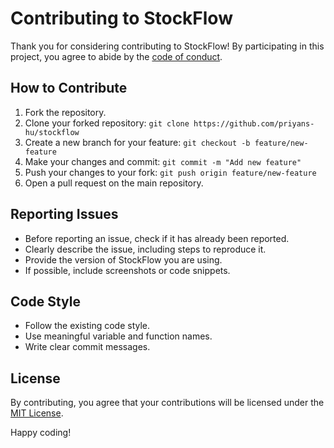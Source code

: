 # Contributing to StockFlow

Thank you for considering contributing to StockFlow! By participating in this project, you agree to abide by the [code of conduct](CODE_OF_CONDUCT.md).

## How to Contribute

1. Fork the repository.
2. Clone your forked repository: `git clone https://github.com/priyans-hu/stockflow`
3. Create a new branch for your feature: `git checkout -b feature/new-feature`
4. Make your changes and commit: `git commit -m "Add new feature"`
5. Push your changes to your fork: `git push origin feature/new-feature`
6. Open a pull request on the main repository.

## Reporting Issues

- Before reporting an issue, check if it has already been reported.
- Clearly describe the issue, including steps to reproduce it.
- Provide the version of StockFlow you are using.
- If possible, include screenshots or code snippets.

## Code Style

- Follow the existing code style.
- Use meaningful variable and function names.
- Write clear commit messages.

## License

By contributing, you agree that your contributions will be licensed under the [MIT License](LICENSE.md).

Happy coding!
